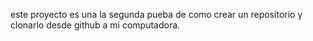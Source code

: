 este proyecto es una la segunda pueba de como crear un repositorio y clonarlo desde github a mi computadora.
